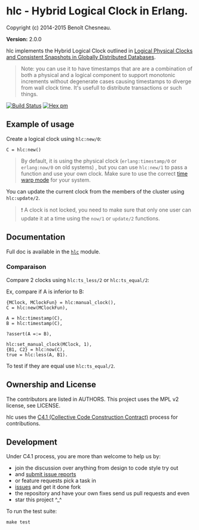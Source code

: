 

# hlc - Hybrid Logical Clock in Erlang. #

Copyright (c) 2014-2015 Benoît Chesneau.

__Version:__ 2.0.0

hlc implements the Hybrid Logical Clock outlined in [Logical Physical Clocks
and Consistent Snapshots in Globally Distributed
Databases](http://www.cse.buffalo.edu/tech-reports/2014-04.pdf).

> Note: you can use it to have timestamps that are are a combination of both a
> physical and a logical component to support monotonic increments without
> degenerate cases causing timestamps to diverge from wall clock time. It's
> usefull to distribute transactions or such things.

[![Build Status](https://travis-ci.org/barrel-db/hlc.png?branch=master)](https://travis-ci.org/barrel-db/hlc)
[![Hex pm](http://img.shields.io/hexpm/v/hlc.svg?style=flat)](https://hex.pm/packages/hlc)

## Example of usage

Create a logical clock using `hlc:new/0`:

```
C = hlc:new()
```

> By default, it is using the physical clock (`erlang:timestamp/0` or `erlang:now/0` on old systems) , but you
> can use `hlc:new/1` to pass a function and use your own clock. Make sure to use the correct [time warp
> mode](http://www.erlang.org/doc/apps/erts/time_correction.html#Time_Warp) for your system.

You can update the current clock from the members of the cluster using `hlc:update/2`.

> :heavy_exclamation_mark: A clock is not locked, you need to make sure that only one user can update it at a time
> using the `now/1` or `update/2` functions.

## Documentation

Full doc is available in the [`hlc`](http://github.com/barrel-db/hlc/blob/master/doc/hlc.md) module.

### Comparaison

Compare 2 clocks using `hlc:ts_less/2` or `hlc:ts_equal/2`:

Ex, compare if A is inferior to B:

```
{MClock, MClockFun} = hlc:manual_clock(),
C = hlc:new(MClockFun),

A = hlc:timestamp(C),
B = hlc:timestamp(C),

?assert(A =:= B),

hlc:set_manual_clock(MClock, 1),
{B1, C2} = hlc:now(C),
true = hlc:less(A, B1).
```

To test if they are equal use `hlc:ts_equal/2`.

## Ownership and License

The contributors are listed in AUTHORS. This project uses the MPL v2
license, see LICENSE.

hlc uses the [C4.1 (Collective Code Construction
Contract)](http://rfc.zeromq.org/spec:22) process for contributions.

## Development

Under C4.1 process, you are more than welcome to help us by:

* join the discussion over anything from design to code style try out
* and [submit issue reports](https://github.com/refuge/hlc/issues/new)
* or feature requests pick a task in
* [issues](https://github.com/refuge/hlc/issues) and get it done fork
* the repository and have your own fixes send us pull requests and even
* star this project ^_^

To  run the test suite:

```
make test
```

